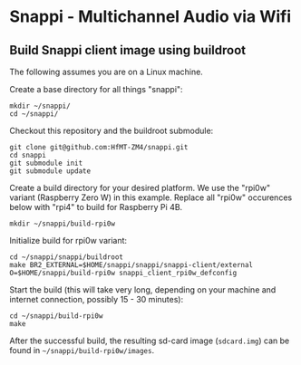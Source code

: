 # Snappi - Multichannel Audio via Wifi

## Build Snappi client image using buildroot

The following assumes you are on a Linux machine.

Create a base directory for all things "snappi":
```
mkdir ~/snappi/
cd ~/snappi/
```

Checkout this repository and the buildroot submodule:
```
git clone git@github.com:HfMT-ZM4/snappi.git
cd snappi
git submodule init
git submodule update
```

Create a build directory for your desired platform. We use the "rpi0w" variant
(Raspberry Zero W) in this example. Replace all "rpi0w" occurences below with "rpi4" to build
for Raspberry Pi 4B.
```
mkdir ~/snappi/build-rpi0w
```

Initialize build for rpi0w variant:
```
cd ~/snappi/snappi/buildroot
make BR2_EXTERNAL=$HOME/snappi/snappi/snappi-client/external O=$HOME/snappi/build-rpi0w snappi_client_rpi0w_defconfig
```

Start the build (this will take very long, depending on your machine and internet connection, possibly 15 - 30 minutes):
```
cd ~/snappi/build-rpi0w
make
```

After the successful build, the resulting sd-card image (`sdcard.img`) can be found in `~/snappi/build-rpi0w/images`.
